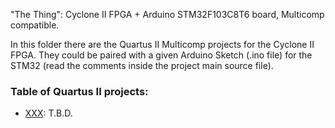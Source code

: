 "The Thing": Cyclone II FPGA + Arduino STM32F103C8T6 board, Multicomp compatible.

In this folder there are the Quartus II Multicomp projects for the Cyclone II FPGA. They could be paired with a given Arduino Sketch (.ino file) for the STM32 (read the comments inside the project main source file).

### Table of Quartus II projects:
* [XXX](https://github.com/SuperFabius/The-Thing-FPGA-STM32/tree/master/QuartusII%20Multicomp):
T.B.D.
